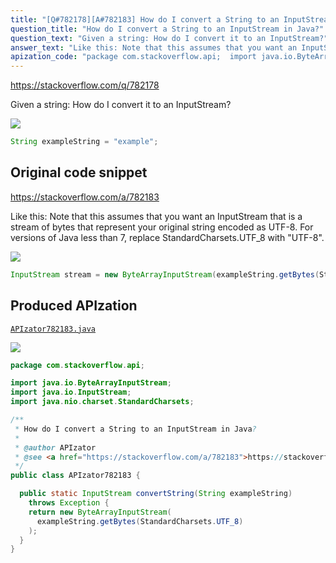 ```yaml
---
title: "[Q#782178][A#782183] How do I convert a String to an InputStream in Java?"
question_title: "How do I convert a String to an InputStream in Java?"
question_text: "Given a string: How do I convert it to an InputStream?"
answer_text: "Like this: Note that this assumes that you want an InputStream that is a stream of bytes that represent your original string encoded as UTF-8. For versions of Java less than 7, replace StandardCharsets.UTF_8 with \"UTF-8\"."
apization_code: "package com.stackoverflow.api;  import java.io.ByteArrayInputStream; import java.io.InputStream; import java.nio.charset.StandardCharsets;  /**  * How do I convert a String to an InputStream in Java?  *  * @author APIzator  * @see <a href=\"https://stackoverflow.com/a/782183\">https://stackoverflow.com/a/782183</a>  */ public class APIzator782183 {    public static InputStream convertString(String exampleString)     throws Exception {     return new ByteArrayInputStream(       exampleString.getBytes(StandardCharsets.UTF_8)     );   } }"
---
```


https://stackoverflow.com/q/782178

Given a string:
How do I convert it to an InputStream?


<div class="code-logo"><img src="/stackoverflow.png" /></div>

```java
String exampleString = "example";
```


## Original code snippet

https://stackoverflow.com/a/782183

Like this:
Note that this assumes that you want an InputStream that is a stream of bytes that represent your original string encoded as UTF-8.
For versions of Java less than 7, replace StandardCharsets.UTF_8 with &quot;UTF-8&quot;.

<div class="code-logo"><img src="/stackoverflow.png" /></div>

```java
InputStream stream = new ByteArrayInputStream(exampleString.getBytes(StandardCharsets.UTF_8));
```

## Produced APIzation

[`APIzator782183.java`](https://github.com/blind-papers/apization-temp-data/raw/main/search/APIzator782183.java)

<div class="code-logo"><img src="/apizator.png" /></div>

```java
package com.stackoverflow.api;

import java.io.ByteArrayInputStream;
import java.io.InputStream;
import java.nio.charset.StandardCharsets;

/**
 * How do I convert a String to an InputStream in Java?
 *
 * @author APIzator
 * @see <a href="https://stackoverflow.com/a/782183">https://stackoverflow.com/a/782183</a>
 */
public class APIzator782183 {

  public static InputStream convertString(String exampleString)
    throws Exception {
    return new ByteArrayInputStream(
      exampleString.getBytes(StandardCharsets.UTF_8)
    );
  }
}

```